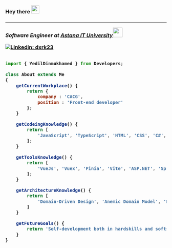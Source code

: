 <h3> Hey there <img src="https://media.giphy.com/media/hvRJCLFzcasrR4ia7z/giphy.gif" width="25px"> <h3>

---
  
<p><em>Software Engineer at <a href="https://astanait.edu.kz/">Astana IT University</a><img src="https://media.giphy.com/media/MasfNVDb2lkeB44QIC/giphy.gif" width="30"></em></p>
  
[![Linkedin: dxrk23](https://img.shields.io/badge/-dxrk23-blue?style=flat-square&logo=Linkedin&logoColor=white&link=https://www.linkedin.com/in/dxrk23/)](https://www.linkedin.com/in/dxrk23/)

```javascript
  
import { YedilDinmukhamed } from Developers;

class About extends Me
{
    getCurrentWorkplace() {
        return {
            company : 'CACG',
            position : 'Front-end developer'
        };
    }

    getCodeingKnowledge() {
        return [
            'JavaScript', 'TypeScript', 'HTML', 'CSS', 'C#', 'Java'
        ];
    }

    getToolsKnowledge() {
        return [
            'VueJs', 'Vuex', 'Pinia', 'Vite', 'ASP.NET', 'Spring', 'Docker'
        ];
    }

    getArchitectureKnowledge() {
        return [
            'Domain-Driven Design', 'Anemic Domain Model', 'Reactive Architecture'
        ]
    }

    getFutureGoals() {
        return 'Self-development both in hardskills and softskills, migrate to Canada.'
    }
}
  
```
  
<!--
**dxrk23/dxrk23** is a ✨ _special_ ✨ repository because its `README.md` (this file) appears on your GitHub profile.

Here are some ideas to get you started:

- 🔭 I’m currently working on ...
- 🌱 I’m currently learning ...
- 👯 I’m looking to collaborate on ...
- 🤔 I’m looking for help with ...
- 💬 Ask me about ...
- 📫 How to reach me: ...
- 😄 Pronouns: ...
- ⚡ Fun fact: ...
-->
